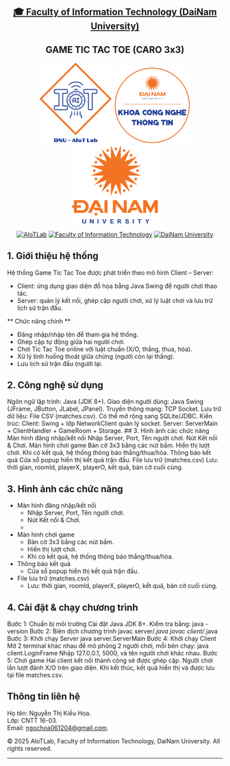 <h2 align="center">
    <a href="https://dainam.edu.vn/vi/khoa-cong-nghe-thong-tin">
    🎓 Faculty of Information Technology (DaiNam University)
    </a>
</h2>
<h2 align="center">
   GAME TIC TAC TOE (CARO 3x3)
</h2>
<div align="center">
    <p align="center">
        <img src="docs/aiotlab_logo.png" alt="AIoTLab Logo" width="170"/>
        <img src="docs/fitdnu_logo.png" alt="AIoTLab Logo" width="180"/>
        <img src="docs/dnu_logo.png" alt="DaiNam University Logo" width="200"/>
    </p>

[![AIoTLab](https://img.shields.io/badge/AIoTLab-green?style=for-the-badge)](https://www.facebook.com/DNUAIoTLab)
[![Faculty of Information Technology](https://img.shields.io/badge/Faculty%20of%20Information%20Technology-blue?style=for-the-badge)](https://dainam.edu.vn/vi/khoa-cong-nghe-thong-tin)
[![DaiNam University](https://img.shields.io/badge/DaiNam%20University-orange?style=for-the-badge)](https://dainam.edu.vn)

</div>


## 1. Giới thiệu hệ thống

Hệ thống Game Tic Tac Toe được phát triển theo mô hình Client – Server:

- Client: ứng dụng giao diện đồ họa bằng Java Swing để người chơi thao tác.
- Server: quản lý kết nối, ghép cặp người chơi, xử lý luật chơi và lưu trữ lịch sử trận đấu.

** Chức năng chính **
- Đăng nhập/nhập tên để tham gia hệ thống.
- Ghép cặp tự động giữa hai người chơi.
- Chơi Tic Tac Toe online với luật chuẩn (X/O, thắng, thua, hòa).
- Xử lý tình huống thoát giữa chừng (người còn lại thắng).
- Lưu lịch sử trận đấu (người lại.
## 2. Công nghệ sử dụng
Ngôn ngữ lập trình: Java (JDK 8+).
Giao diện người dùng: Java Swing (JFrame, JButton, JLabel, JPanel).
Truyền thông mạng: TCP Socket.
Lưu trữ dữ liệu: File CSV (matches.csv). Có thể mở rộng sang SQLite/JDBC.
Kiến trúc:
Client: Swing + lớp NetworkClient quản lý socket.
Server: ServerMain + ClientHandler + GameRoom + Storage. ## 3. Hình ảnh các chức năng
Màn hình đăng nhập/kết nối
Nhập Server, Port, Tên người chơi.
Nút Kết nối & Chơi.
Màn hình chơi game
Bàn cờ 3x3 bằng các nút bấm.
Hiển thị lượt chơi.
Khi có kết quả, hệ thống thông báo thắng/thua/hòa.
Thông báo kết quả
Cửa sổ popup hiển thị kết quả trận đấu.
File lưu trữ (matches.csv)
Lưu: thời gian, roomId, playerX, playerO, kết quả, bàn cờ cuối cùng.

## 3. Hình ảnh các chức năng
- Màn hình đăng nhập/kết nối
    - Nhập Server, Port, Tên người chơi.
    - Nút Kết nối & Chơi.
    - 
- Màn hình chơi game
    - Bàn cờ 3x3 bằng các nút bấm.
    - Hiển thị lượt chơi.
    - Khi có kết quả, hệ thống thông báo thắng/thua/hòa.
- Thông báo kết quả
    - Cửa sổ popup hiển thị kết quả trận đấu.
- File lưu trữ (matches.csv)
    - Lưu: thời gian, roomId, playerX, playerO, kết quả, bàn cờ cuối cùng.

## 4. Cài đặt & chạy chương trình
Bước 1: Chuẩn bị môi trường
Cài đặt Java JDK 8+.
Kiểm tra bằng: java -version
Bước 2: Biên dịch chương trình
javac server/*.java
javac client/*.java
Bước 3: Khởi chạy Server
java server.ServerMain
Bước 4: Khởi chạy Client
Mở 2 terminal khác nhau để mô phỏng 2 người chơi, mỗi bên chạy:
java client.LoginFrame
Nhập 127.0.0.1, 5000, và tên người chơi khác nhau.
Bước 5: Chơi game
Hai client kết nối thành công sẽ được ghép cặp.
Người chơi lần lượt đánh X/O trên giao diện.
Khi kết thúc, kết quả hiển thị và được lưu tại file matches.csv.
## Thông tin liên hệ  
Họ tên: Nguyễn Thị Kiều Hoa.  
Lớp: CNTT 16-03.  
Email: ngochoa061204@gmail.com.

© 2025 AIoTLab, Faculty of Information Technology, DaiNam University. All rights reserved.

---

